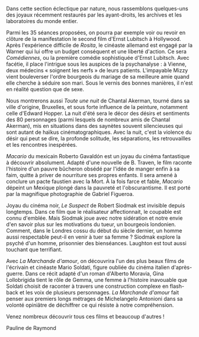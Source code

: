 Dans cette section éclectique par nature, nous rassemblons quelques-uns des joyaux récemment restaurés par les ayant-droits, les archives et les laboratoires du monde entier.

Parmi les 35 séances proposées, on pourra par exemple voir ou revoir en clôture de la manifestation le second film d'Ernst Lubitsch à Hollywood. Après l'expérience difficile de _Rosita_, le cinéaste allemand est engagé par la Warner qui lui offre un budget conséquent et une liberté d'action. Ce sera _Comédiennes_, ou la première comédie sophistiquée d'Ernst Lubitsch. Avec facétie, il place l'intrigue sous les auspices de la psychanalyse : à Vienne, deux médecins « soignent les nerfs » de leurs patients. L'impayable Mizzy vient bouleverser l'ordre bourgeois du mariage de sa meilleure amie quand elle cherche à séduire son mari. Sous le vernis des bonnes manières, il n'est en réalité question que de sexe.

Nous montrerons aussi _Toute une nuit_ de Chantal Akerman, tourné dans sa ville d'origine, Bruxelles, et sous forte influence de la peinture, notamment celle d'Edward Hopper. La nuit d'été sera le décor des désirs et sentiments des 80 personnages (parmi lesquels de nombreux amis de Chantal Akerman), mis en situations dans des saynètes souvent silencieuses qui sont autant de haïkus cinématographiques. Avec la nuit, c'est la violence du désir qui peut se dire, la profonde solitude, les séparations, les retrouvailles et les rencontres inespérées.

_Macario_ du mexicain Roberto Gavaldón est un joyau du cinéma fantastique à découvrir absolument. Adapté d'une nouvelle de B. Traven, le film raconte l'histoire d'un pauvre bûcheron obsédé par l'idée de manger enfin à sa faim, quitte à priver de nourriture ses propres enfants. Il sera amené à conclure un pacte faustien avec la Mort. À la fois farce et fable, _Macario_ dépeint un Mexique plongé dans la pauvreté et l'obscurantisme. Il est porté par la magnifique photographie de Gabriel Figueroa.

Joyau du cinéma noir, _Le Suspect_ de Robert Siodmak est invisible depuis longtemps. Dans ce film que le réalisateur affectionnait, le coupable est connu d'emblée. Mais Siodmak joue avec notre sidération et notre envie d'en savoir plus sur les motivations du tueur, un bourgeois londonien. Comment, dans le Londres cossu du début du siècle dernier, un homme aussi respectable peut-il en venir à tuer sa femme ? Siodmak explore la psyché d'un homme, prisonnier des bienséances. Laughton est tout aussi touchant que terrifiant.

Avec _La Marchande d'amour_, on découvrira l'un des plus beaux films de l'écrivain et cinéaste Mario Soldati, figure oubliée du cinéma italien d'après-guerre. Dans ce récit adapté d'un roman d'Alberto Moravia, Gina Lollobrigida tient le rôle de Gemma, une femme à l'histoire inavouable que Soldati choisit de raconter à travers une construction complexe en flash-back et les voix de plusieurs personnages. _La Marchande d'amour_ fait penser aux premiers longs métrages de Michelangelo Antonioni dans sa volonté opiniâtre de déchiffrer ce qui résiste à notre compréhension.

Venez nombreux découvrir tous ces films et beaucoup d'autres !

<div class="author">Pauline de Raymond</div>
